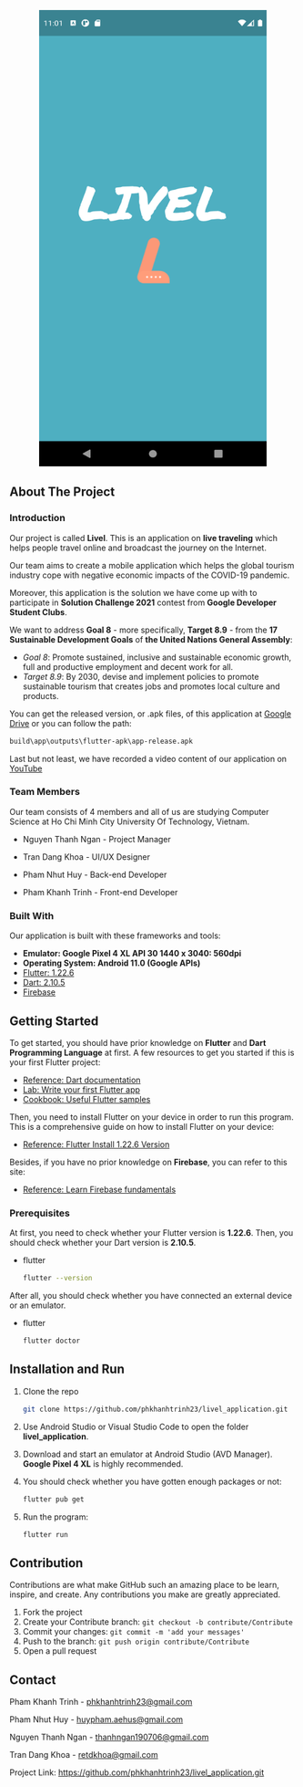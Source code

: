 <p align="center">
<img src="https://github.com/phkhanhtrinh23/livel_application/blob/main/images/screenshot.png" alt="Screenshot" width=400 height=800>
</p>


## About The Project


### Introduction

Our project is called **Livel**. This is an application on **live traveling** which helps people travel online and broadcast the journey on the Internet.

Our team aims to create a mobile application which helps the global tourism industry cope with negative economic impacts of the COVID-19 pandemic.

Moreover, this application is the solution we have come up with to participate in **Solution Challenge 2021** contest from **Google Developer Student Clubs**.

We want to address **Goal 8** - more specifically, **Target 8.9** -  from the **17 Sustainable Development Goals** of **the United Nations General Assembly**:

- *Goal 8*: Promote sustained, inclusive and sustainable economic growth, full and productive employment and decent work for all.
- *Target 8.9*: By 2030, devise and implement policies to promote sustainable tourism that creates jobs and promotes local culture and products.

You can get the released version, or .apk files, of this application at [Google Drive](https://shorturl.at/msuxB) or you can follow the path:

  ```sh
  build\app\outputs\flutter-apk\app-release.apk
  ```
  
Last but not least, we have recorded a video content of our application on [YouTube](https://www.youtube.com/watch?v=HPg0J_JTHPM&ab_channel=KhoaTran)


### Team Members

Our team consists of 4 members and all of us are studying Computer Science at Ho Chi Minh City University Of Technology, Vietnam.

- Nguyen Thanh Ngan - Project Manager

- Tran Dang Khoa - UI/UX Designer

- Pham Nhut Huy - Back-end Developer

- Pham Khanh Trinh - Front-end Developer

### Built With

Our application is built with these frameworks and tools:
* **Emulator: Google Pixel 4 XL API 30 1440 x 3040: 560dpi**
* **Operating System: Android 11.0 (Google APIs)**
* [Flutter: 1.22.6](https://flutter.dev/docs/development/tools/sdk/releases)
* [Dart: 2.10.5](https://dart.dev/)
* [Firebase](https://firebase.google.com/)



## Getting Started

To get started, you should have prior knowledge on **Flutter** and **Dart Programming Language** at first. A few resources to get you started if this is your first Flutter project:

- [Reference: Dart documentation](https://dart.dev/guides)
- [Lab: Write your first Flutter app](https://flutter.dev/docs/get-started/codelab)
- [Cookbook: Useful Flutter samples](https://flutter.dev/docs/cookbook)

Then, you need to install Flutter on your device in order to run this program. This is a comprehensive guide on how to install Flutter on your device:

- [Reference: Flutter Install 1.22.6 Version](https://flutter.dev/docs/development/tools/sdk/releases)

Besides, if you have no prior knowledge on **Firebase**, you can refer to this site:

- [Reference: Learn Firebase fundamentals](https://firebase.google.com/docs/guides?authuser=0)



### Prerequisites

At first, you need to check whether your Flutter version is **1.22.6**. Then, you should check whether your Dart version is **2.10.5**.

* flutter

  ```sh
  flutter --version
  ```

After all, you should check whether you have connected an external device or an emulator.

* flutter

  ```sh
  flutter doctor
  ```



## Installation and Run

1. Clone the repo

   ```sh
   git clone https://github.com/phkhanhtrinh23/livel_application.git
   ```
  
2. Use Android Studio or Visual Studio Code to open the folder **livel_application**.
 
3. Download and start an emulator at Android Studio (AVD Manager). **Google Pixel 4 XL** is highly recommended.

4. You should check whether you have gotten enough packages or not:

    ```sh
    flutter pub get
    ```

5. Run the program:

   ```sh
   flutter run
   ```



## Contribution

Contributions are what make GitHub such an amazing place to be learn, inspire, and create. Any contributions you make are greatly appreciated.

1. Fork the project
2. Create your Contribute branch: `git checkout -b contribute/Contribute`
3. Commit your changes: `git commit -m 'add your messages'`
4. Push to the branch: `git push origin contribute/Contribute`
5. Open a pull request



## Contact

Pham Khanh Trinh - phkhanhtrinh23@gmail.com

Pham Nhut Huy - huypham.aehus@gmail.com

Nguyen Thanh Ngan - thanhngan190706@gmail.com

Tran Dang Khoa - retdkhoa@gmail.com

Project Link: https://github.com/phkhanhtrinh23/livel_application.git

